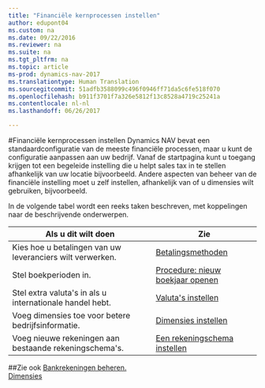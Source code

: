 ```yaml
---
title: "Financiële kernprocessen instellen"
author: edupont04
ms.custom: na
ms.date: 09/22/2016
ms.reviewer: na
ms.suite: na
ms.tgt_pltfrm: na
ms.topic: article
ms-prod: dynamics-nav-2017
ms.translationtype: Human Translation
ms.sourcegitcommit: 51adfb3588099c496f0946ff71da5c6fe518f070
ms.openlocfilehash: b911f3701f7a326e5812f13c8528a4719c25241a
ms.contentlocale: nl-nl
ms.lasthandoff: 06/26/2017

---
```


#<a name="set-up-core-financial-processes"></a>Financiële kernprocessen instellen
Dynamics NAV bevat een standaardconfiguratie van de meeste financiële processen, maar u kunt de configuratie aanpassen aan uw bedrijf.
Vanaf de startpagina kunt u toegang krijgen tot een begeleide instelling die u helpt sales tax in te stellen afhankelijk van uw locatie bijvoorbeeld. Andere aspecten van beheer van de financiële instelling moet u zelf instellen, afhankelijk van of u dimensies wilt gebruiken, bijvoorbeeld.  

In de volgende tabel wordt een reeks taken beschreven, met koppelingen naar de beschrijvende onderwerpen.

| Als u dit wilt doen                                                                  | Zie                      |
|---------------------------------------------------------------------|--------------------------|
|Kies hoe u betalingen van uw leveranciers wilt verwerken.|[Betalingsmethoden](finance-setup-payment-methods.md)|
|Stel boekperioden in.|[Procedure: nieuw boekjaar openen](finance-setup-how-open-new-fiscal-year.md)|
|Stel extra valuta's in als u internationale handel hebt.|[Valuta's instellen](finance-setup-setup-currencies.md)|
|Voeg dimensies toe voor betere bedrijfsinformatie.|[Dimensies instellen](finance-setup-setup-dimensions.md)|
|Voeg nieuwe rekeningen aan bestaande rekeningschema's.|[Een rekeningschema instellen](finance-setup-setup-chart-accounts.md)|



##<a name="see-also"></a>Zie ook
[Bankrekeningen beheren.](bank-manage-bank-accounts.md)    
[Dimensies](finance-setup-dimensions.md)  

